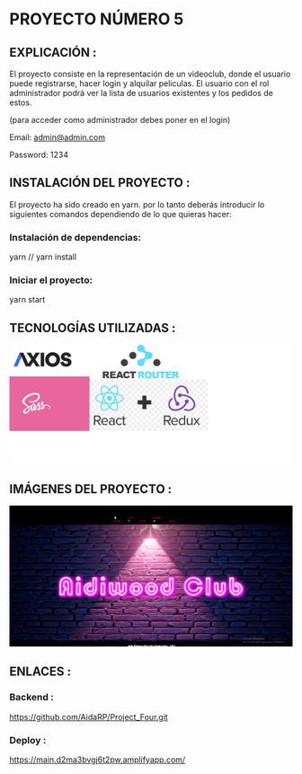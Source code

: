 # PROYECTO NÚMERO 5

## EXPLICACIÓN :
El proyecto consiste en la representación de un videoclub, donde el usuario puede registrarse, hacer login y alquilar peliculas. El usuario con el rol administrador podrá ver la lista de usuarios existentes y los pedidos de estos. 

(para acceder como administrador debes poner en el login)

Email: admin@admin.com

Password: 1234

## INSTALACIÓN DEL PROYECTO :
El proyecto ha sido creado en yarn. por lo tanto deberás introducir lo siguientes comandos dependiendo de lo que quieras hacer:

### Instalación de dependencias:
yarn // yarn install

### Iniciar el proyecto:
yarn start

## TECNOLOGÍAS UTILIZADAS :

![readme](src/img/readMeee.jpg)
## IMÁGENES DEL PROYECTO :
![readme](src/img/readMMMMeeee.jpg)
## ENLACES :

### Backend : 
https://github.com/AidaRP/Project_Four.git
### Deploy :
https://main.d2ma3bvgj6t2pw.amplifyapp.com/
